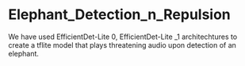 # Elephant_Detection_n_Repulsion
We have used EfficientDet-Lite 0, EfficientDet-Lite _1 architechtures to create a tflite model that plays threatening  audio upon detection of an elephant.

